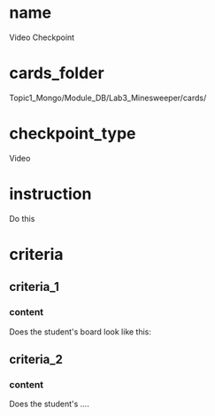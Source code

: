 # name
Video Checkpoint           
 
# cards_folder
Topic1_Mongo/Module_DB/Lab3_Minesweeper/cards/

# checkpoint_type
Video

# instruction
Do this

# criteria

## criteria_1

### content
Does the student's board look like this:

## criteria_2

### content
Does the student's ....
